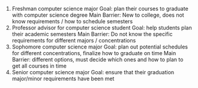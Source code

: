 1) Freshman computer science major 
   Goal: plan their courses to graduate with computer science degree 
   Main Barrier: New to college, does not know requirements / how to schedule semesters 
3) Professor advisor for computer science student
   Goal: help students plan their academic semesters
   Main Barrier: Do not know the specific requirements for different majors / concentrations 
5) Sophomore computer science major 
   Goal: plan out potential schedules for different concentrations, finalize how to graduate on time 
   Main Barrier: different options, must decide which ones and how to plan to get all courses in time
7) Senior computer science major
   Goal: ensure that their graduation major/minor requirements have been met
